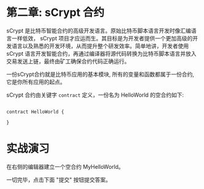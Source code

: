 # 第二章: sCrypt 合约

sCrypt 是比特币智能合约的高级开发语言。原始比特币脚本语言开发时像汇编语言一样低效， sCrypt 项目才应运而生。其目标是为开发者提供一个更加高级的开发语言以及熟悉的开发环境，从而提升整个研发效率。简单地讲，开发者使用 sCrypt 语言开发智能合约，再通过编译器将源代码转换为比特币脚本语言并放入交易发送上链，最终由矿工确保合约代码正确运行。 

一份sCrypt合约就是比特币应用的基本模块, 所有的变量和函数都属于一份合约, 它是你所有应用的起点。

sCrypt 合约由关键字 `contract` 定义，一份名为 HelloWorld 的空合约如下:

```

contract HelloWorld {

}

```

# 实战演习

在右侧的编辑器建立一个空合约 MyHelloWorld。

一切完毕，点击下面 "提交" 按钮提交答案。